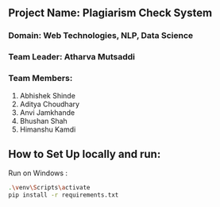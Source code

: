 ## Project Name: Plagiarism Check System
### Domain: Web Technologies, NLP, Data Science
### Team Leader: Atharva Mutsaddi
### Team Members: 
1. Abhishek Shinde
2. Aditya Choudhary
3. Anvi Jamkhande
4. Bhushan Shah
5. Himanshu Kamdi



## How to Set Up locally and run:
Run on Windows :
```bash
.\venv\Scripts\activate
pip install -r requirements.txt
```

